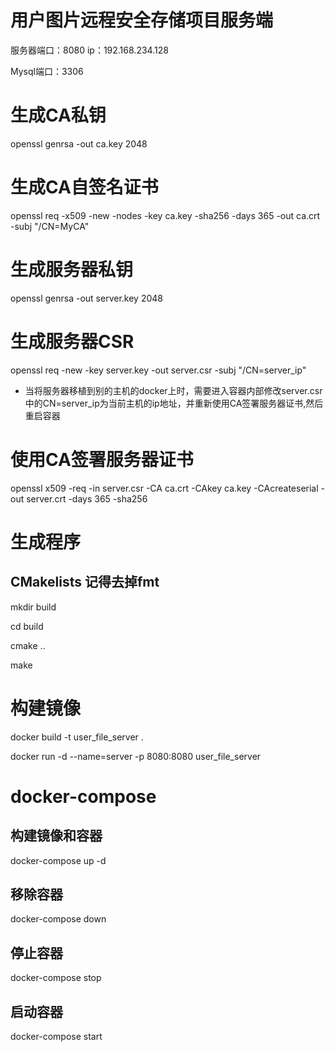 # 用户图片远程安全存储项目服务端
服务器端口：8080 ip：192.168.234.128

Mysql端口：3306
# 生成CA私钥
openssl genrsa -out ca.key 2048
 
# 生成CA自签名证书
openssl req -x509 -new -nodes -key ca.key -sha256 -days 365 -out ca.crt -subj "/CN=MyCA"

# 生成服务器私钥
openssl genrsa -out server.key 2048
 
# 生成服务器CSR
openssl req -new -key server.key -out server.csr -subj "/CN=server_ip"

- 当将服务器移植到别的主机的docker上时，需要进入容器内部修改server.csr中的CN=server_ip为当前主机的ip地址，并重新使用CA签署服务器证书,然后重启容器
# 使用CA签署服务器证书
openssl x509 -req -in server.csr -CA ca.crt -CAkey ca.key -CAcreateserial -out server.crt -days 365 -sha256

# 生成程序 
## CMakelists 记得去掉fmt
mkdir build

cd build

cmake ..

make

# 构建镜像
docker build -t user_file_server .

docker run -d --name=server -p 8080:8080 user_file_server

# docker-compose
## 构建镜像和容器
docker-compose up -d

## 移除容器
docker-compose down

## 停止容器
docker-compose stop

## 启动容器
docker-compose start